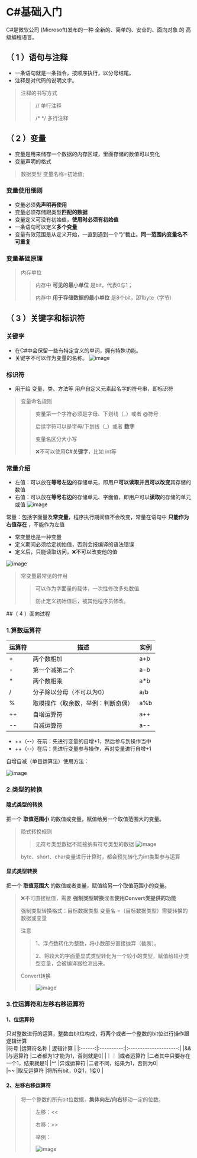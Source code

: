 #  C#基础入门   
C#是微软公司 (Microsoft)发布的一种 全新的、简单的、安全的、面向对象 的 高级编程语言。    
## （ 1 ）语句与注释   
- 一条语句就是一条指令，按顺序执行，以分号结尾。
- 注释是对代码的说明文字。
> 注释的书写方式
>> // 单行注释
>>
>> /* */ 多行注释

## （ 2 ）变量   
- 变量是用来储存一个数据的内存区域，里面存储的数值可以变化
- 变量声明的格式
>数据类型 变量名称=初始值;

### 变量使用细则    
- 变量必须**先声明再使用**
- 变量必须存储跟类型**匹配的数据**
- 变量定义可没有初始值，**使用时必须有初始值**
- 一条语句可以定义**多个变量**
- 变量有效范围是从定义开始，一直到遇到一个“}”截止。**同一范围内变量名不可重复**

### 变量基础原理    
>内存单位  
>>内存中 **可见的最小单位** 是bit，代表0与1；
>>
>>内存中 **用于存储数据的最小单位** 是8个bit，即1byte（字节）


    
## （ 3 ）关键字和标识符   
### 关键字     
- 在C#中会保留一些有特定含义的单词，拥有特殊功能。
- 关键字不可以作为变量的名称。
![image](https://github.com/vlvvh/C-sharp-learn/assets/160467935/4ba6ec3f-a100-4377-8631-184cc014f8ed)

### 标识符    
- 用于给 变量、类、方法等 用户自定义元素起名字的符号串，即标识符
> 变量命名规则
>> 变量第一个字符必须是字母、下划线（_）或者 @符号
>> 
>> 后续字符可以是字母/下划线（_）或者 **数字**
>> 
>> 变量名区分大小写
>> 
>> ❌不可以使用**C#关键字**，比如 int等


### 常量介绍  
- 左值：可以放在**等号左边**的存储单元，即用户**可以读取并且可以改变**其存储的数值
- 右值：可以放在**等号右边**的存储单元、字面值，即用户可以**读取**的存储的单元或值
![image](https://github.com/vlvvh/C-sharp-learn/assets/160467935/2089d4c2-b483-4aff-a243-2a1655e9555f)

常量：包括字面量及**常变量**，程序执行期间值不会改变，常量在语句中 **只能作为右值存在** ，不能作为左值    
- 常变量也是一种变量
- 定义期间必须给定初始值，否则会报编译的语法错误
- 定义后，只能读取访问，❌不可以改变他的值

![image](https://github.com/vlvvh/C-sharp-learn/assets/160467935/b37e885d-72fa-4e10-80c6-e14e3ae058bb)    

>常变量最常见的作用
>>可以作为字面量的载体，一次性修改多处数值
>>
>>防止定义初始值后，被其他程序员修改。
>>

##（ 4 ）面向过程   
### 1.算数运算符    
|运算符   |描述                         |实例   |  
|--------|----------------------------|------|   
|  +     |两个数相加                    |a+b   |    
|  -     |第一个减第二个                 |a-b   |  
|  *     |两个数相乘                    |a*b   |     
|  /     |分子除以分母（不可以为0）       |a/b   |     
|  %     |取模操作（取余数，举例：判断奇偶）|a%b   |     
|  ++    |自增运算符                    |a++   | 
|  --    |自减运算符                    |a--   | 
- ++（--）在前：先进行变量的自增+1，然后参与到操作当中
- ++（--）在后：先进行变量参与操作，再对变量进行自增+1


自增自减（单目运算法）使用方法：   

![image](https://github.com/vlvvh/C-sharp-learn/assets/160467935/d51d119a-df62-4935-a6cd-dd0ef8b1a3f5)


### 2.类型的转换      
#### 隐式类型的转换
把一个 **取值范围小** 的数值或变量，赋值给另一个取值范围大的变量。     

>隐式转换规则
>>无符号类型数据不能接纳有符号类型的数据
![image](https://github.com/vlvvh/C-sharp-learn/assets/160467935/31f9c300-08bc-4b11-b5dd-2e3e90b87b49)
>
>byte、short、char变量进行计算时，都会预先转化为int类型参与运算

#### 显式类型转换   
把一个 **取值范围大** 的数值或者变量，赋值给另一个取值范围小的变量。     

>❌不可直接赋值，需要 **强制类型转换**或者**使用Convert类提供的功能**
>
>强制类型转换格式：目标数据类型  变量名 =（目标数据类型）需要转换的数据或变量
>
>注意
>
>> 1、浮点数转化为整数，将小数部分直接抛弃（截断）。
>>
>> 2、将较大的字面量显式类型转化为一个较小的类型，赋值给较小类型变量，会被编译器检测出来。
>>
>Convert转换
>
>>![image](https://github.com/vlvvh/C-sharp-learn/assets/160467935/ec6abc23-bc85-43b9-ad95-89335f119fba)

### 3.位运算符和左移右移运算符    
#### 1、位运算符
只对整数进行的运算，整数由bit位构成，将两个或者一个整数的bit位进行操作跟逻辑计算      
|符号    |运算符名称   |          逻辑计算      |
|:------:|:----------:|:---------------------:|
|&&     |与运算符     |二者都为1才能为1，否则就是0|
|｜｜     |或者运算符    |二者其中只要存在一个1，结果就是1|
|^^     |异或运算符    |二者不同，结果为1，否则为0|    
|~~     |取反运算符    |将所有bit，0变1，1变0    |
#### 2、左移右移运算符     
>将一个整数的所有bit位数据，**集体向左/向右**移动一定的位数。
>>左移：<<
>>
>>右移：>>
>>
>>举例：
>>
>>![image](https://github.com/vlvvh/C-sharp-learn/assets/160467935/788c98ea-0915-493f-9416-7c42fe49f04e)


